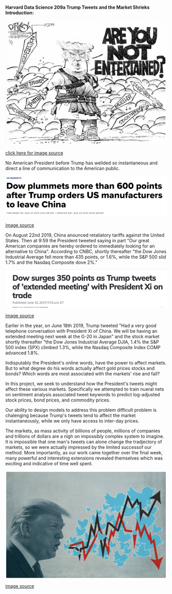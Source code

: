
#### Harvard Data Science 209a Trump Tweets and the Market Shrieks Introduction: 

 ![](stocks/Tent.jpg)
 
 [click here for image source](https://www.pinterest.com/pin/765049055427783076/)

No American President before Trump has weilded so instantaneous and direct a line of communication to the American public.

 ![](stocks/p3.png)
 
 [image source](https://www.cnbc.com/2019/08/23/trump-says-hes-ordering-american-companies-to-immediately-start-looking-for-an-alternative-to-china.html)

On August 22nd 2019, China anounced retaliatory tariffs against the United States. Then at 9:59 the President tweeted saying in part "Our great American companies are hereby ordered to immediately looking for an alternative to China". According to CNBC, shortly thereafter "the Dow Jones Industrial Average fell more than 435 points, or 1.6%, while the S&P 500 slid 1.7% and the Nasdaq Composite dove 2%."

 ![](stocks/p4.png)
 
[image source](https://www.marketwatch.com/story/dow-surges-350-points-as-trump-tweets-of-extended-meeting-with-president-xi-on-trade-2019-06-18)

Earlier in the year, on June 18th 2019, Trump tweeted "Had a very good telephone conversation with President Xi of China. We will be having an extended meeting next week at the G-20 in Japan" and the stock market shortly thereafter "the Dow Jones Industrial Average DJIA,  1.4% the S&P 500 index (SPX) climbed 1.3%, while the Nasdaq Composite Index COMP advanced 1.8%.

Indisputably the President's online words, have the power to affect markets. But to what degree do his words actually affect gold prices stocks and bonds? Which words are most associated with the markets' rise and fall?

In this project, we seek to understand how the President's tweets might affect these various markets. Specifically we attempted to train nueral nets on sentiment analysis associated tweet keywords to predict log-adjusted stock prices, bond prices, and commodity prices. 

Our ability to design models to address this problem difficult problem is chalenging because Trump's tweets tend to affect the market instantaneously, while we only have access to inter-day prices. 

The markets, as mass activity of billions of people, millions of companies and trillions of dollars are a nigh on impossibly complex system to imagine. It is impossible that one man's tweets can alone change the tradjectory of markets, so we were actually impressed by the limited successof our method. More importantly, as our work came together over the final week, many powerful and interesting extensions revealed themselves which was exciting and indicative of time well spent.


 ![](stocks/p1.png)
 
 [image source](https://www.barrons.com/articles/donald-trump-twitter-stock-market-51567803655)




